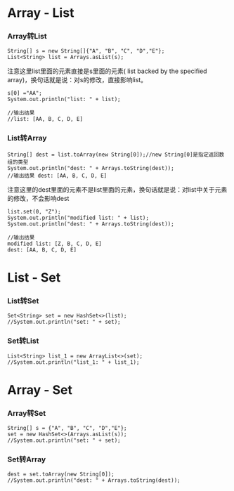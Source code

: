 # Array - List
### Array转List

    String[] s = new String[]{"A", "B", "C", "D","E"};
    List<String> list = Arrays.asList(s);   

注意这里list里面的元素直接是s里面的元素( list backed by the specified array)，换句话就是说：对s的修改，直接影响list。    

    s[0] ="AA";
    System.out.println("list: " + list);

    //输出结果
    //list: [AA, B, C, D, E]

### List转Array

    String[] dest = list.toArray(new String[0]);//new String[0]是指定返回数组的类型
    System.out.println("dest: " + Arrays.toString(dest));
    //输出结果 dest: [AA, B, C, D, E]
    
注意这里的dest里面的元素不是list里面的元素，换句话就是说：对list中关于元素的修改，不会影响dest     

    list.set(0, "Z");
    System.out.println("modified list: " + list);
    System.out.println("dest: " + Arrays.toString(dest));
    
    //输出结果
    modified list: [Z, B, C, D, E]
    dest: [AA, B, C, D, E]


# List - Set     
### List转Set    

    Set<String> set = new HashSet<>(list);
    //System.out.println("set: " + set);

### Set转List   

    List<String> list_1 = new ArrayList<>(set);
    //System.out.println("list_1: " + list_1);


# Array - Set    
### Array转Set   

    String[] s = {"A", "B", "C", "D","E"};
    set = new HashSet<>(Arrays.asList(s));
    //System.out.println("set: " + set);

### Set转Array    

    dest = set.toArray(new String[0]);
    //System.out.println("dest: " + Arrays.toString(dest));


